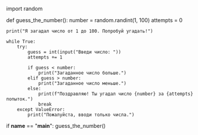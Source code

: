 import random

def guess_the_number():
    number = random.randint(1, 100)
    attempts = 0
    
    print("Я загадал число от 1 до 100. Попробуй угадать!")
    
    while True:
        try:
            guess = int(input("Введи число: "))
            attempts += 1
            
            if guess < number:
                print("Загаданное число больше.")
            elif guess > number:
                print("Загаданное число меньше.")
            else:
                print(f"Поздравляю! Ты угадал число {number} за {attempts} попыток.")
                break
        except ValueError:
            print("Пожалуйста, вводи только числа.")

if __name__ == "__main__":
    guess_the_number()

